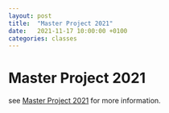 ```yaml
---
layout: post
title:  "Master Project 2021"
date:   2021-11-17 10:00:00 +0100
categories: classes
---
```


# Master Project 2021


see [Master Project 2021](https://blogs.digitalmedia-bremen.de/master-project-2021/) for more information.




